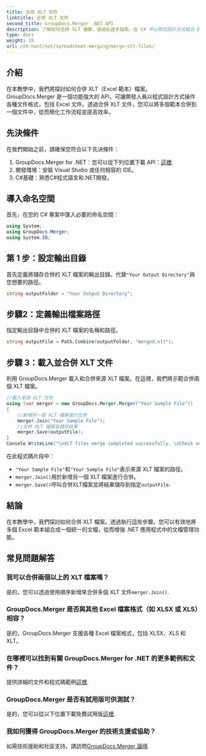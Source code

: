 ```yaml
---
title: 合併 XLT 文件
linktitle: 合併 XLT 文件
second_title: GroupDocs.Merger .NET API
description: 了解如何合併 XLT 檔案。透過此逐步指南，在 C# 中以程式設計方式組合 Excel 範本。
type: docs
weight: 15
url: /zh-hant/net/spreadsheet-merging/merge-xlt-files/
---
```

## 介紹
在本教學中，我們將探討如何合併 XLT（Excel 範本）檔案。 GroupDocs.Merger 是一個功能強大的 API，可讓開發人員以程式設計方式操作各種文件格式，包括 Excel 文件。透過合併 XLT 文件，您可以將多個範本合併到一個文件中，從而簡化工作流程並提高效率。
## 先決條件
在我們開始之前，請確保您符合以下先決條件：
1.  GroupDocs.Merger for .NET：您可以從下列位置下載 API：[這裡](https://releases.groupdocs.com/merger/net/).
2. 開發環境：安裝 Visual Studio 或任何相容的 IDE。
3. C#基礎：熟悉C#程式語言和.NET開發。

## 導入命名空間
首先，在您的 C# 專案中匯入必要的命名空間：
```csharp
using System; 
using GroupDocs.Merger;
using System.IO;
```
## 第 1 步：設定輸出目錄
首先定義將儲存合併的 XLT 檔案的輸出目錄。代替`"Your Output Directory"`與您想要的路徑。
```csharp
string outputFolder = "Your Output Directory";
```
## 步驟2：定義輸出檔案路徑
指定輸出目錄中合併的 XLT 檔案的名稱和路徑。
```csharp
string outputFile = Path.Combine(outputFolder, "merged.xlt");
```
## 步驟 3：載入並合併 XLT 文件
利用 GroupDocs.Merger 載入和合併來源 XLT 檔案。在這裡，我們將示範合併兩個 XLT 檔案。
```csharp
//載入來源 XLT 文件
using (var merger = new GroupDocs.Merger.Merger("Your Sample File"))
{
    //新增另一個 XLT 檔案進行合併
    merger.Join("Your Sample File");
    //合併 XLT 檔案並儲存結果
    merger.Save(outputFile);
}
Console.WriteLine("\nXLT files merge completed successfully. \nCheck output in {0}", outputFolder);
```
在此程式碼片段中：
- `"Your Sample File"`和`"Your Sample File"`表示來源 XLT 檔案的路徑。
- `merger.Join()`用於新增另一個 XLT 檔案進行合併。
- `merger.Save()`呼叫合併XLT檔案並將結果儲存到指定`outputFile`.

## 結論
在本教學中，我們探討如何合併 XLT 檔案。透過執行這些步驟，您可以有效地將多個 Excel 範本組合成一個統一的文檔，從而增強 .NET 應用程式中的文檔管理功能。

## 常見問題解答
### 我可以合併兩個以上的 XLT 檔案嗎？
是的，您可以透過使用順序新增來合併多個 XLT 文件`merger.Join()`.
### GroupDocs.Merger 是否與其他 Excel 檔案格式（如 XLSX 或 XLS）相容？
是的，GroupDocs.Merger 支援各種 Excel 檔案格式，包括 XLSX、XLS 和 XLT。
### 在哪裡可以找到有關 GroupDocs.Merger for .NET 的更多範例和文件？
提供詳細的文件和程式碼範例[這裡](https://reference.groupdocs.com/merger/net/).
### GroupDocs.Merger 是否有試用版可供測試？
是的，您可以從以下位置下載免費試用版[這裡](https://releases.groupdocs.com/).
### 我如何獲得 GroupDocs.Merger 的技術支援或協助？
如需技術援助和社區支持，請訪問[GroupDocs.Merger 論壇](https://forum.groupdocs.com/c/merger/32).
